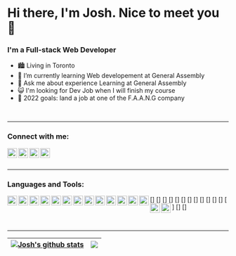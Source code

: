 # Hi there, I'm Josh. Nice to meet you 👋

### I'm a Full-stack Web Developer

- 🏙️ Living in Toronto
- 🌱 I’m currently learning Web developement at General Assembly
- 💬 Ask me about experience Learning at General Assembly
- 😺 I'm looking for Dev Job when I will finish my course
- 🥰 2022 goals: land a job at one of the F.A.A.N.G company

<br />

---

### Connect with me:

[<img align="left" alt="linkedin" width="22px" src="https://cdn.jsdelivr.net/npm/simple-icons@3.13.0/icons/linkedin.svg" />][linkedin]
[<img align="left" alt="instagram" width="22px" src="https://cdn.jsdelivr.net/npm/simple-icons@3.13.0/icons/instagram.svg" />][instagram]
[<img align="left" alt="twitter" width="22px" src="https://cdn.jsdelivr.net/npm/simple-icons@3.13.0/icons/twitter.svg" />][twitter]
[<img align="left" alt="facebook" width="22px" src="https://cdn.jsdelivr.net/npm/simple-icons@3.13.0/icons/facebook.svg" />][facebook]

<br />
<br />

---

### Languages and Tools:

[<img align="left" alt="visualstudio" width="22px" src="" />]
[<img align="left" alt="git" width="22px" src="" />]
[<img align="left" alt="github" width="22px" src="" />]
[<img align="left" alt="terminal" width="22px" src="" />]
[<img align="left" alt="html" width="22px" src="" />]
[<img align="left" alt="css" width="22px" src="" />]
[<img align="left" alt="sass" width="22px" src="" />]
[<img align="left" alt="javascript" width="22px" src="" />]
[<img align="left" alt="typescript" width="22px" src="" />]
[<img align="left" alt="react" width="22px" src="" />]
[<img align="left" alt="nodejs" width="22px" src="" />]
[<img align="left" alt="express" width="22px" src="" />]
[<img align="left" alt="python" width="22px" src="" />]
[<img align="left" alt="django" width="22px" src="" />]
[<img align="left" alt="mongo" width="22px" src="" />]

<br />

---

| <a href="https://github.com/josh-normal/Josh-Checkers"><img align="center" src="https://github-readme-stats.vercel.app/api?username=josh-normal&show_icons=true&include_all_commits=true&theme=midnight-purple&hide_border=true" alt="Josh's github stats" /></a> | <a href="https://github.com/josh-normal/Josh-Checkers"><img align="center" src="https://github-readme-stats.vercel.app/api/top-langs/?username=josh-normal&layout=compact&theme=midnight-purple&hide_border=true" /></a> |
| ------------- | ------------- |

[linkedin]: https://www.linkedin.com/in/josh-nguyen-1120/
[instagram]: https://www.instagram.com/josh_nguyen_2000/
[twitter]: https://twitter.com/J0sh_0gi1w
[facebook]: https://www.facebook.com/josh.phuoc.nguyen/
